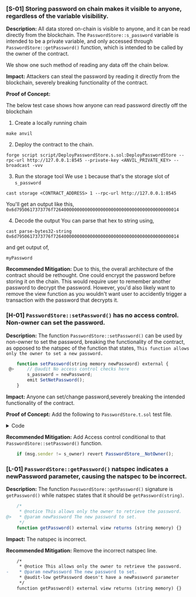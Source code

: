 ### [S-01] Storing password on chain makes it visible to anyone, regardless of the variable visibility. 

**Description:** All data stored on-chain is visible to anyone, and it can be read directly from the blockchain. The `PasswordStore::s_password` variable is intended to be a private variable, and only accessed through `PasswordStore::getPassword()` function, which is intended to be called by the owner of the contract.

We show one such method of reading any data off the chain below.

**Impact:** Attackers can steal the password by reading it directly from the blockchain, severely breaking functionality of the contract.

**Proof of Concept:** 

The below test case shows how anyone can read password directly off the blockchain

1. Create a locally running chain
```
make anvil
```

2. Deploy the contract to the chain.
```
forge script script/DeployPasswordStore.s.sol:DeployPasswordStore --rpc-url http://127.0.0.1:8545 --private-key <ANVIL_PRIVATE_KEY> --broadcast -vvv
```

3. Run the storage tool
We use `1` because that's the storage slot of `s_password`
```
cast storage <CONTRACT_ADDRESS> 1 --rpc-url http://127.0.0.1:8545
```

You'll get an output like this,
`0x6d7950617373776f726400000000000000000000000000000000000000000014`

4. Decode the output
You can parse that hex to string using,
```
cast parse-bytes32-string 0x6d7950617373776f726400000000000000000000000000000000000000000014
```

and get output of,

```
myPassword
```

**Recommended Mitigation:** Due to this, the overall architecture of the contract should be rethought. One could encrypt the password before storing it on the chain. This would require user to remember another password to decrypt the password. However, you'd also likely want to remove the view function as you wouldn't want user to accidently trigger a transaction with the password that decrypts it.



### [H-01] `PasswordStore::setPassword()` has no access control. Non-owner can set the password.

**Description:** The function `PasswordStore::setPassword()` can be used by non-owner to set the password, breaking the functionality of the contract, as opposed to the natspec of the function that states, `This function allows only the owner to set a new password.`

```javascript
    function setPassword(string memory newPassword) external {
 @>     // @audit No access control checks here
        s_password = newPassword;
        emit SetNetPassword();
    }
```

**Impact:** Anyone can set/change password,severely breaking the intended functionality of the contract.

**Proof of Concept:** Add the following to `PasswordStore.t.sol` test file.

<details>
<summary>Code</summary>

```javascript
    function testNonOwnerCanChangePassword(address randomAddress) public {
        vm.startPrank(randomAddress);
        string memory newPassword = "password2";
        passwordStore.setPassword(newPassword);
        vm.stopPrank();

        vm.prank(owner);
        string memory actualPassword = passwordStore.getPassword();

        // @audit Assert passes
        assertEq(actualPassword, newPassword);
    }
```

</details>

**Recommended Mitigation:** Add Access control conditional to that `PasswordStore::setPassword()` function.

```javascript
    if (msg.sender != s_owner) revert PasswordStore__NotOwner();
```

### [L-01] `PasswordStore::getPassword()` natspec indicates a newPassword parameter, causing the natspec to be incorrect.

**Description:** The function `PasswordStore::getPassword()` signature is `getPassword()` while natspec states that it should be 
`getPassword(string)`.

```javascript
    /*
     * @notice This allows only the owner to retrieve the password.
@>   * @param newPassword The new password to set.
     */
    function getPassword() external view returns (string memory) {}

```

**Impact:** The natspec is incorrect.

**Recommended Mitigation:** Remove the incorrect natspec line.

```diff
    /*
     * @notice This allows only the owner to retrieve the password.
-    * @param newPassword The new password to set.
     * @audit-low getPassword doesn't have a newPassword parameter
     */
    function getPassword() external view returns (string memory) {}
```
